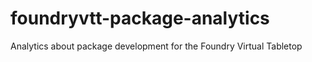 # foundryvtt-package-analytics
Analytics about package development for the Foundry Virtual Tabletop
